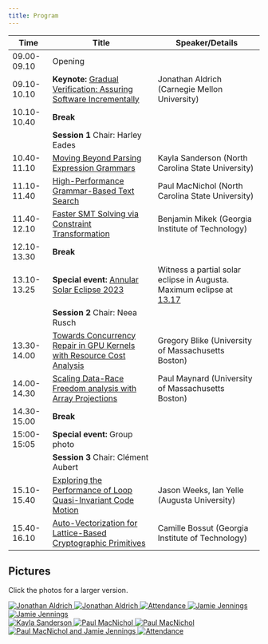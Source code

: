 ```yaml
--- 
title: Program
---
```



| Time        | Title                                                                                    | Speaker/Details |
|-------------|------------------------------------------------------------------------------------------|----------------------------------------------------|
| 09.00-09.10 | Opening                                                                                  |                                                    |
| 09.10-10.10 | __Keynote:__ [Gradual Verification: Assuring Software Incrementally](abstracts/keynote_abstract.txt) | Jonathan Aldrich (Carnegie Mellon University)      |
| 10.10-10.40 | __Break__                                                                                |                                                    |
|             | __Session 1__ Chair: Harley Eades                                                        |                                                    |
| 10.40-11.10 | [Moving Beyond Parsing Expression Grammars](abstracts/Moving_Beyond_Parsing_Expression_Grammars.pdf) | Kayla Sanderson (North Carolina State University)  |
| 11.10-11.40 | [High-Performance Grammar-Based Text Search](abstracts/High_Performance_Grammar-Based_Text_Search.pdf)| Paul MacNichol (North Carolina State University)   |
| 11.40-12.10 | [Faster SMT Solving via Constraint Transformation](abstracts/Faster_SMT_Solving_via_Constraint_Transformation.pdf) | Benjamin Mikek (Georgia Institute of Technology)   |
| 12.10-13.30 | __Break__  | |
| 13.10-13.25 | __Special event:__ [Annular Solar Eclipse 2023](https://science.nasa.gov/eclipses/future-eclipses/eclipse-2023/) | Witness a partial solar eclipse in Augusta. Maximum eclipse at [13.17](https://www.usca.edu/rpsec/events/annulareclipse2023) |
|             | __Session 2__ Chair: Neea Rusch                                                          |                                                    |
| 13.30-14.00 | [Towards Concurrency Repair in GPU Kernels with Resource Cost Analysis](abstracts/Towards_Concurrency_Repair_in_GPU_Kernels_with_Resource_Cost_Analysis.pdf)                   | Gregory Blike (University of Massachusetts Boston) |
| 14.00-14.30 | [Scaling Data-Race Freedom analysis with Array Projections](abstracts/Scaling_data-race_freedom_analysis_with_array_projections.pdf)                               | Paul Maynard (University of Massachusetts Boston)  |
| 14.30-15.00 | __Break__                                                                                |                                                    |
| 15:00-15:05 | __Special event:__ Group photo | |
|             | __Session 3__ Chair: Clément Aubert                                                      |                                                    |
| 15.10-15.40 | [Exploring the Performance of Loop Quasi-Invariant Code Motion](abstracts/Exploring_the_Performance_of_Loop_Quasi_Invariant_Code_Motion.pdf)                           | Jason Weeks, Ian Yelle (Augusta University)        |
| 15.40-16.10 | [Auto-Vectorization for Lattice-Based Cryptographic Primitives](abstracts/Auto-Vectorization_for_Lattice-BasedCryptographic_Primitives.pdf)                           | Camille Bossut (Georgia Institute of Technology)   |

## Pictures

Click the photos for a larger version.

<div class="d-flex justify-content-center flex-md-wrap flex-lg-nowrap">
    <a href="{{ "/images/event_photos/0.jpeg" | relative_url }}" title="Jonathan Aldrich" target="_blank">
        <img style="max-width:100%" src="{{ "/images/event_photos/0_tn.jpeg" | relative_url }}"  alt="Jonathan Aldrich">
    </a>
    <a href="{{ "/images/event_photos/1.jpeg" | relative_url }}" title="Jonathan Aldrich" target="_blank">
        <img style="max-width:100%" src="{{ "/images/event_photos/1_tn.jpeg" | relative_url }}"  alt="Jonathan Aldrich">
    </a>
    <a href="{{ "/images/event_photos/2.jpeg" | relative_url }}" title="Attendance" target="_blank">
        <img style="max-width:100%" src="{{ "/images/event_photos/2_tn.jpeg" | relative_url }}" alt="Attendance">
    </a>
    <a href="{{ "/images/event_photos/3.jpeg" | relative_url }}" title="Jamie Jennings" target="_blank">
        <img style="max-width:100%" src="{{ "/images/event_photos/3_tn.jpeg" | relative_url }}" alt="Jamie Jennings">
    </a>
    <a href="{{ "/images/event_photos/4.jpeg" | relative_url }}" title="Jamie Jennings" target="_blank">
        <img style="max-width:100%" src="{{ "/images/event_photos/4_tn.jpeg" | relative_url }}" alt="Jamie Jennings">
    </a>
</div>

<div class="d-flex justify-content-center flex-md-wrap flex-lg-nowrap">
    <a href="{{ "/images/event_photos/5.jpeg" | relative_url }}" title="Kayla Sanderson" target="_blank">
        <img style="max-width:100%" src="{{ "/images/event_photos/5_tn.jpeg" | relative_url }}"  alt="Kayla Sanderson">
    </a>
    <a href="{{ "/images/event_photos/6.jpeg" | relative_url }}" title="Paul MacNichol" target="_blank">
        <img style="max-width:100%" src="{{ "/images/event_photos/6_tn.jpeg" | relative_url }}"  alt="Paul MacNichol">
    </a>
    <a href="{{ "/images/event_photos/7.jpeg" | relative_url }}" title="Paul MacNichol" target="_blank">
        <img style="max-width:100%" src="{{ "/images/event_photos/7_tn.jpeg" | relative_url }}" alt="Paul MacNichol">
    </a>
    <a href="{{ "/images/event_photos/8.jpeg" | relative_url }}" title="Paul MacNichol and Jamie Jennings" target="_blank">
        <img style="max-width:100%" src="{{ "/images/event_photos/8_tn.jpeg" | relative_url }}" alt="Paul MacNichol and Jamie Jennings">
    </a>
    <a href="{{ "/images/event_photos/9.jpeg" | relative_url }}" title="Attendance" target="_blank">
        <img style="max-width:100%" src="{{ "/images/event_photos/9_tn.jpeg" | relative_url }}" alt="Attendance">
    </a>
</div>
